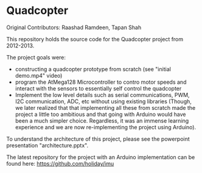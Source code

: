 # Quadcopter
Original Contributors: Raashad Ramdeen, Tapan Shah

This repository holds the source code for the Quadcopter project from 2012-2013.

The project goals were:
- constructing a quadcopter prototype from scratch (see "initial demo.mp4" video) 
- program the AtMega128 Microcontroller to contro motor speeds and interact with the sensors to essentially self control the quadcopter
- Implement the low level details such as serial communications, PWM, I2C communication, ADC, etc without using existing libraries
(Though, we later realized that that implementing all these from scratch made the project a little too ambitious and that going with Arduino would have been a much simpler choice.
Regardless, it was an immense learning experience and we are now re-implementing the project using Arduino).

To understand the architecture of this project, please see the powerpoint presentation "architecture.pptx".

The latest repository for the project with an Arduino implementation can be found here:
https://github.com/holiday/imu

